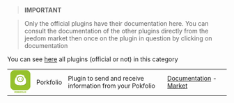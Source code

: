 
>**IMPORTANT**

>Only the official plugins have their documentation here. You can consult the documentation of the other plugins directly from the jeedom market then once on the plugin in question by clicking on documentation


You can see [here](https://market.jeedom.com/index.php?v=d&p=market&type=plugin&categorie=finance) all plugins (official or not) in this category

| | | | |
|--- | --- | --- | ---|
|<img src="porkfolio/porkfolio_icon.png" width="100" />|Porkfolio|Plugin to send and receive information from your Pokfolio|[Documentation](porkfolio/index.md) - [Market](https://market.jeedom.com/index.php?v=d&p=market_display&id=1503)|

